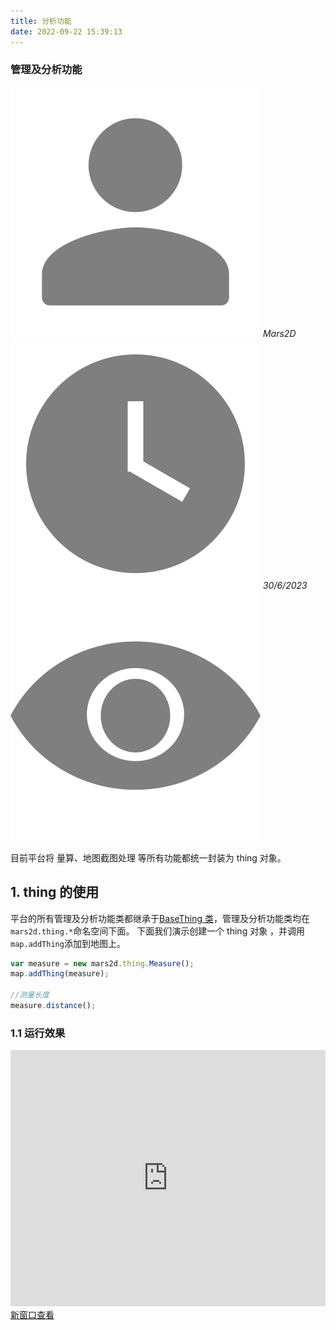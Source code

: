 ```yaml
---
title: 分析功能
date: 2022-09-22 15:39:13
---
```


<h3> 管理及分析功能 </h3>

<div class='headStyle'>
<img class='images' src="../public/icon/yonghu.svg" alt="来自依赖包的图片">
<i class='text'>Mars2D</i>
<img class='imagess' src="../public/icon/shijian.svg" alt="来自依赖包的图片">
<i class='text'>30/6/2023</i>
<img class='imagess' src="../public/icon/liulan.svg" alt="来自依赖包的图片">
<span class='text' id="busuanzi_container_page_pv">
  <span id="busuanzi_value_page_pv"></span>
</span>
</div>

目前平台将 量算、地图截图处理 等所有功能都统一封装为 thing 对象。

## 1. thing 的使用

平台的所有管理及分析功能类都继承于[BaseThing 类](http://mars2d.cn/api/BaseThing.html)，管理及分析功能类均在`mars2d.thing.*`命名空间下面。 下面我们演示创建一个 thing 对象 ，并调用`map.addThing`添加到地图上。

```js
var measure = new mars2d.thing.Measure();
map.addThing(measure);

//测量长度
measure.distance();
```

### 1.1 运行效果
<div style="height:410px;position:relative;" data-v-627b1480><iframe height="100%" width="100%" scrolling="yes" title="mars2d" src="http://mars2d.cn/editor-vue.html?id=thing/measure&amp;full=1" frameborder="no" loading="lazy" allowtransparency="true" allowfullscreen="allowfullscreen" data-v-627b1480></iframe><a class="toSee" href="http://mars2d.cn/editor-vue.html?id=thing/measure&code=1" target="_blank">新窗口查看</a></div>
